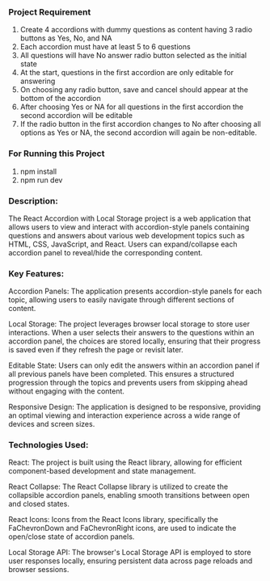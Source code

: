 ### Project Requirement

1. Create 4 accordions with dummy questions as content having 3 radio buttons as Yes, No, and NA
2. Each accordion must have at least 5 to 6 questions
3. All questions will have No answer radio button selected as the initial state
4. At the start, questions in the first accordion are only editable for answering
5. On choosing any radio button, save and cancel should appear at the bottom of the accordion
6. After choosing Yes or NA for all questions in the first accordion the second accordion will be editable
7. If the radio button in the first accordion changes to No after choosing all options as Yes or NA, the second accordion will again be non-editable.

### For Running this Project

1. npm install
2. npm run dev

### Description:

The React Accordion with Local Storage project is a web application that allows users to view and interact with accordion-style panels containing questions and answers about various web development topics such as HTML, CSS, JavaScript, and React. Users can expand/collapse each accordion panel to reveal/hide the corresponding content.

### Key Features:

Accordion Panels: The application presents accordion-style panels for each topic, allowing users to easily navigate through different sections of content.

Local Storage: The project leverages browser local storage to store user interactions. When a user selects their answers to the questions within an accordion panel, the choices are stored locally, ensuring that their progress is saved even if they refresh the page or revisit later.

Editable State: Users can only edit the answers within an accordion panel if all previous panels have been completed. This ensures a structured progression through the topics and prevents users from skipping ahead without engaging with the content.

Responsive Design: The application is designed to be responsive, providing an optimal viewing and interaction experience across a wide range of devices and screen sizes.

### Technologies Used:

React: The project is built using the React library, allowing for efficient component-based development and state management.

React Collapse: The React Collapse library is utilized to create the collapsible accordion panels, enabling smooth transitions between open and closed states.

React Icons: Icons from the React Icons library, specifically the FaChevronDown and FaChevronRight icons, are used to indicate the open/close state of accordion panels.

Local Storage API: The browser's Local Storage API is employed to store user responses locally, ensuring persistent data across page reloads and browser sessions.
